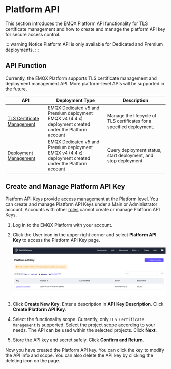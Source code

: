 # Platform API

This section introduces the EMQX Platform API functionality for TLS certificate management and how to create and manage the platform API key for secure access control.

::: warning Notice
Platform API is only available for Dedicated and Premium deployments.
:::

## API Function

Currently, the EMQX Platform supports TLS certificate management and deployment management API. More platform-level APIs will be supported in the future.

| API                                                | Deployment Type                                              | Description                                                  |
| -------------------------------------------------- | ------------------------------------------------------------ | ------------------------------------------------------------ |
| [TLS Certificate Management](./tls_certificate.md) | EMQX Dedicated v5 and Premium deployment<br />EMQX v4 (4.4.x) deployment created under the Platform account | Manage the lifecycle of TLS certificates for a specified deployment. |
| [Deployment Management](./deployment_manage.md)    | EMQX Dedicated v5 and Premium deployment<br /> EMQX v4 (4.4.x) deployment created under the Platform account | Query deployment status, start deployment, and stop deployment |

## Create and Manage Platform API Key

Platform API Keys provide access management at the Platform level. You can create and manage Platform API Keys under a Main or Administrator account. Accounts with other [roles](../feature/role.md) cannot create or manage Platform API Keys.

1. Log in to the EMQX Platform with your account.

2. Click the User icon in the upper right corner and select **Platform API Key** to access the Platform API Key page.

   ![platform_key](./_assets/platform_key.png)

3. Click **Create New Key**. Enter a description in **API Key Description**. Click **Create Platform API Key**.

4. Select the functionality scope. Currently, only `TLS Certificate Management` is supported. Select the project scope according to your needs. The API can be used within the selected projects. Click **Next**.

5. Store the API key and secret safely. Click **Confirm and Return**.

Now you have created the Platform API key. You can click the key to modify the API info and scope. You can also delete the API key by clicking the deleting icon on the page.

